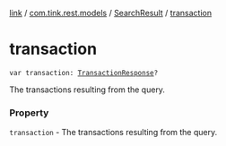 [link](../../index.md) / [com.tink.rest.models](../index.md) / [SearchResult](index.md) / [transaction](./transaction.md)

# transaction

`var transaction: `[`TransactionResponse`](../-transaction-response/index.md)`?`

The transactions resulting from the query.

### Property

`transaction` - The transactions resulting from the query.